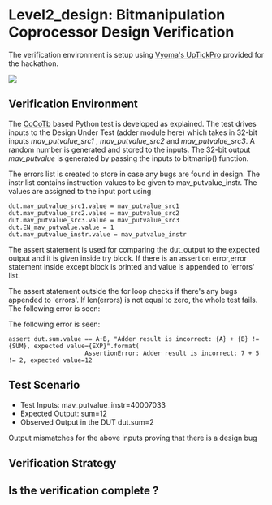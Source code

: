 # Level2_design: Bitmanipulation Coprocessor Design Verification

The verification environment is setup using [Vyoma's UpTickPro](https://vyomasystems.com) provided for the hackathon.

![](https://i.imgur.com/miWGA1o.png)

## Verification Environment

The [CoCoTb](https://www.cocotb.org/) based Python test is developed as explained. The test drives inputs to the Design Under Test (adder module here) which takes in 32-bit inputs *mav_putvalue_src1* , *mav_putvalue_src2* and *mav_putvalue_src3*. A random number is generated and stored to the inputs. The 32-bit output *mav_putvalue* is generated by passing the inputs to bitmanip() function.

The errors list is created to store in case any bugs are found in design. The instr list contains instruction values to be given to mav_putvalue_instr.
The values are assigned to the input port using 
```
dut.mav_putvalue_src1.value = mav_putvalue_src1
dut.mav_putvalue_src2.value = mav_putvalue_src2
dut.mav_putvalue_src3.value = mav_putvalue_src3
dut.EN_mav_putvalue.value = 1
dut.mav_putvalue_instr.value = mav_putvalue_instr
```

The assert statement is used for comparing the dut_output to the expected output and it is given inside try block. If there is an assertion error,error statement inside except block is printed and value is appended to 'errors' list.

The assert statement outside the for loop checks if there's any bugs appended to 'errors'. If len(errors) is not equal to zero, the whole test fails. The following error is seen:

The following error is seen:
```
assert dut.sum.value == A+B, "Adder result is incorrect: {A} + {B} != {SUM}, expected value={EXP}".format(
                     AssertionError: Adder result is incorrect: 7 + 5 != 2, expected value=12
```
## Test Scenario 
- Test Inputs: mav_putvalue_instr=40007033
- Expected Output: sum=12
- Observed Output in the DUT dut.sum=2

Output mismatches for the above inputs proving that there is a design bug

## Verification Strategy

## Is the verification complete ?

